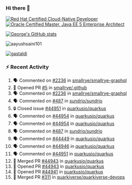 ### Hi there 👋

<!--START_SECTION:badges-->
[![Red Hat Certified Cloud-Native Developer](https://images.credly.com/size/110x110/images/12ef4e4e-3d8d-4caf-9ab1-858c5bcb9619/image.png)](http://www.credly.com/badges/b6402e31-0894-48e6-b488-e2e551dcc809 "Red Hat Certified Cloud-Native Developer")
[![Oracle Certified Master, Java EE 5 Enterprise Architect](https://images.credly.com/size/110x110/images/1fa3549c-674c-4779-b3d6-d7d64eac2c23/Oracle-Certification-badge_OC-Master.png)](http://www.credly.com/badges/2565574e-b81d-410e-ab7d-24666ddcbe00 "Oracle Certified Master, Java EE 5 Enterprise Architect")
<!--END_SECTION:badges-->

[![George's GitHub stats](https://github-readme-stats.vercel.app/api?username=gastaldi&show=reviews,prs_merged&hide=contribs,prs&theme=transparent&show_icons=true)](https://github.com/anuraghazra/github-readme-stats)

<p align="left"> <img src="https://komarev.com/ghpvc/?username=gastaldi&label=Profile%20views&color=0e75b6&style=for-the-badge" alt="aayushsaini101" /> </p>

<p align="left"> <a href="https://github.com/ryo-ma/github-profile-trophy"><img src="https://github-profile-trophy.vercel.app/?username=gastaldi" alt="gastaldi" /></a> </p>

### :zap: Recent Activity

<!--START_SECTION:activity-->
1. 🗣 Commented on [#2236](https://github.com/smallrye/smallrye-graphql/pull/2236#issuecomment-2523194515) in [smallrye/smallrye-graphql](https://github.com/smallrye/smallrye-graphql)
2. 💪 Opened PR [#5](https://github.com/smallrye/.github/pull/5) in [smallrye/.github](https://github.com/smallrye/.github)
3. 🗣 Commented on [#2236](https://github.com/smallrye/smallrye-graphql/pull/2236#issuecomment-2523183405) in [smallrye/smallrye-graphql](https://github.com/smallrye/smallrye-graphql)
4. 🗣 Commented on [#487](https://github.com/sundrio/sundrio/pull/487#issuecomment-2521484624) in [sundrio/sundrio](https://github.com/sundrio/sundrio)
5. 🔒 Closed issue [#44951](https://github.com/quarkusio/quarkus/issues/44951) in [quarkusio/quarkus](https://github.com/quarkusio/quarkus)
6. 🗣 Commented on [#44954](https://github.com/quarkusio/quarkus/pull/44954#issuecomment-2521347797) in [quarkusio/quarkus](https://github.com/quarkusio/quarkus)
7. 🗣 Commented on [#44954](https://github.com/quarkusio/quarkus/pull/44954#issuecomment-2521327189) in [quarkusio/quarkus](https://github.com/quarkusio/quarkus)
8. 🗣 Commented on [#487](https://github.com/sundrio/sundrio/pull/487#issuecomment-2521296981) in [sundrio/sundrio](https://github.com/sundrio/sundrio)
9. 🗣 Commented on [#44449](https://github.com/quarkusio/quarkus/pull/44449#issuecomment-2521291560) in [quarkusio/quarkus](https://github.com/quarkusio/quarkus)
10. 🗣 Commented on [#44946](https://github.com/quarkusio/quarkus/pull/44946#issuecomment-2521259620) in [quarkusio/quarkus](https://github.com/quarkusio/quarkus)
11. 🗣 Commented on [#44951](https://github.com/quarkusio/quarkus/issues/44951#issuecomment-2521246723) in [quarkusio/quarkus](https://github.com/quarkusio/quarkus)
12. 🎉 Merged PR [#44943](https://github.com/quarkusio/quarkus/pull/44943) in [quarkusio/quarkus](https://github.com/quarkusio/quarkus)
13. 💪 Opened PR [#44943](https://github.com/quarkusio/quarkus/pull/44943) in [quarkusio/quarkus](https://github.com/quarkusio/quarkus)
14. 💪 Opened PR [#44941](https://github.com/quarkusio/quarkus/pull/44941) in [quarkusio/quarkus](https://github.com/quarkusio/quarkus)
15. 🎉 Merged PR [#311](https://github.com/quarkiverse/quarkiverse-devops/pull/311) in [quarkiverse/quarkiverse-devops](https://github.com/quarkiverse/quarkiverse-devops)
<!--END_SECTION:activity-->
